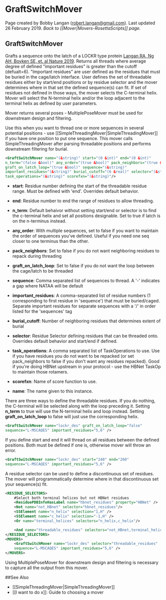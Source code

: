 # GraftSwitchMover
Page created by Bobby Langan (robert.langan@gmail.com).  Last updated 26 February 2019.
*Back to [[Mover|Movers-RosettaScripts]] page.*
## GraftSwitchMover

Grafts a sequence onto the latch of a LOCKR type protein [Langan RA, Ng AH, Boyken SE, et. al Nature 2019](https://www.rosettacommons.org/docs/wiki/Home). Returns all threads where average degree of defined "important residues" is greater than the cutoff (defualt=6). "Important residues" are user defined as the residues that must be buried in the cage/latch interface. User defines the set of threadable residues either by start/end positions or by residue selector and the mover determines where in that set the defined sequence(s) can fit.  If set of residues not defined in those ways, the mover selects the C-terminal helix.  Mover will select the N-terminal helix and/or the loop adjacent to the terminal helix as defined by user parameters.

Mover returns several poses - MultiplePoseMover must be used for downstream design and filtering.

Use this when you want to thread one or more sequences in several potential positions - use [[SimpleThreadingMover|SimpleThreadingMover]] if you have one position to put one sequence.  This mover calls SimpleThreadingMover after parsing threadable positions and performs downstream filtering for burial.

```xml
<GraftSwitchMover name="(&string)" start="(0 &int)" end="(0 &int)" 
n_term="(false &bool)" any_order="(true &bool)" pack_neighbors="(true &bool)" 
graft_on_latch_loop="(true &bool)" sequence="(&string)" 
important_residues="(&string)" burial_cutoff="(6 &real)" selector="(&string)" 
task_operations="(&string)" scorefxn="(&string)"/>
```

- <b>start</b>: Residue number defining the start of the threadable residue range.  Must be defined with 'end'. Overrides default behavior.

- <b>end</b>: Residue number to end the range of residues to allow threading.

- <b>n_term</b>: Default behaivor without setting start/end or selector is to find the c-terminal helix and set all positions designable.  Set to true if latch is on the n-terminus instead.

- <b>any_order</b>: With multiple sequences, set to false if you want to maintain the order of sequences you've defined.  Useful if you need one seq closer to one terminus than the other.

- <b>pack_neighbors</b>: Set to false if you do not want neighboring residues to repack during threading

- <b>graft_on_latch_loop</b>: Set to false if you do not want the loop between the cage/latch to be threaded

- <b>sequence</b>:  Comma separated list of sequences to thread. A '-' indicates a gap where NATAA will be default

- <b>important_residues</b>: A comma-separated list of residue numbers (1 corresponding to first residue in 'sequence') that must be buried/caged. Separate important residues for separate sequences with a '/' in order listed for the 'sequences' tag

- <b>burial_cutoff</b>: Number of neighboring residues that determines extent of burial

- <b>selector</b>: Residue Selector defining residues that can be threaded onto.  Overrides default behavior and start/end if defined.

- <b>task_operations</b>: A comma separated list of TaskOperations to use.  Use if you have residues you do not want to be repacked (or set pack_neighbors to false if you don't want any residues repacked).  Good if you're doing HBNet upstream in your protocol - use the HBNet TaskOp to maintain those rotamers.

- <b>scorefxn</b>: Name of score function to use.

- <b>name</b>: The name given to this instance.

There are three ways to define the threadable residues.  If you do nothing, the C-terminal will be selected along with the loop preceding it.  Setting <b>n_term</b> to true will use the N-terminal helix and loop instead.  Setting <b>graft_on_latch_loop</b> to false will just use the corresponding helix.

```xml
<GraftSwitchMover name="lockr_des" graft_on_latch_loop="false" 
sequence="L-MSCAQES" important_residues="5,6" />
```

If you define start and end it will thread on all residues between the defined positions.  Both must be defined if one is, otherwise mover will throw an error.

```xml
<GraftSwitchMover name="lockr_des" start="240" end="260"
sequence="L-MSCAQES" important_residues="5,6" />
```

A residue selector can be used to define a discontinuous set of residues.  The mover will programmatically determine where in that discontinuous set your sequence(s) fit.

```xml
<RESIDUE_SELECTORS>
    #Select both terminal helices but not HBNet residues
    <ResiduePDBInfoHasLabel name="hbnet_residues" property="HBNet" />
    <Not name="not_HBnet" selector="hbnet_residues"/>
    <SSElement name="n_helix" selection="1,H" />
    <SSElement name="c_helix" selection="-1,H" />
    <Or name="terminal_helices" selectors="n_helix,c_helix"/>

    <And name="threadable_residues" selectors="not_HBnet,terminal_helices"/>
</RESIDUE_SELECTORS>
<MOVERS>
    <GraftSwitchMover name="lockr_des" selector="threadable_residues"
    sequence="L-MSCAQES" important_residues="5,6" />
</MOVERS>
```

Using MultiplePoseMover for downstream design and filtering is necessary to capture all the output from this mover.

##See Also

* [[SimpleThreadingMover|SimpleThreadingMover]]
* [[I want to do x]]: Guide to choosing a mover
